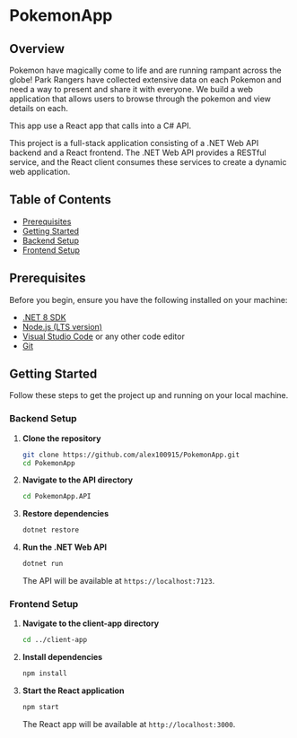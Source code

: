 # PokemonApp

## Overview

Pokemon have magically come to life and are running rampant across the globe! Park Rangers
have collected extensive data on each Pokemon and need a way to present and share it with
everyone.
We build a web application that allows users to browse through the pokemon and view
details on each. 

This app use a React app that calls into a C# API.

This project is a full-stack application consisting of a .NET Web API backend and a React frontend. The .NET Web API provides a RESTful service, and the React client consumes these services to create a dynamic web application.

## Table of Contents

- [Prerequisites](#prerequisites)
- [Getting Started](#getting-started)
- [Backend Setup](#backend-setup)
- [Frontend Setup](#frontend-setup)

## Prerequisites

Before you begin, ensure you have the following installed on your machine:

- [.NET 8 SDK](https://dotnet.microsoft.com/download/dotnet/8.0)
- [Node.js (LTS version)](https://nodejs.org/)
- [Visual Studio Code](https://code.visualstudio.com/) or any other code editor
- [Git](https://git-scm.com/)

## Getting Started

Follow these steps to get the project up and running on your local machine.

### Backend Setup

1. **Clone the repository**

    ```bash
    git clone https://github.com/alex100915/PokemonApp.git
    cd PokemonApp
    ```

2. **Navigate to the API directory**

    ```bash
    cd PokemonApp.API
    ```

3. **Restore dependencies**

    ```bash
    dotnet restore
    ```

4. **Run the .NET Web API**

    ```bash
    dotnet run
    ```

    The API will be available at `https://localhost:7123`.

### Frontend Setup

1. **Navigate to the client-app directory**

    ```bash
    cd ../client-app
    ```

2. **Install dependencies**

    ```bash
    npm install
    ```

3. **Start the React application**

    ```bash
    npm start
    ```

    The React app will be available at `http://localhost:3000`.